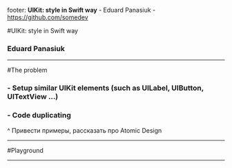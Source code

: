 footer: **UIKit: style in Swift way** - Eduard Panasiuk - https://github.com/somedev

#UIKit: style in Swift way
### Eduard Panasiuk

---

#The problem
### - Setup similar UIKit elements (such as UILabel, UIButton, UITextView ...)
### - Code duplicating

^ Привести примеры, рассказать про Atomic  Design

---

#Playground

---